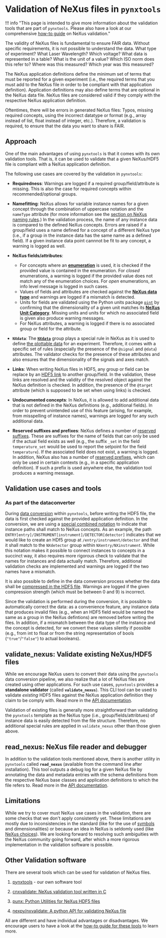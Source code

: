 # Validation of NeXus files in `pynxtools`

!!! info "This page is intended to give more information about the validation tools that are part of `pynxtools`. Please also have a look at our comprehensive [how-to guide](../../how-tos/pynxtools/validate-nexus-files.md) on NeXus validation."

The validity of NeXus files is fundamental to ensure FAIR data. Without specific requirements, it is not possible to understand the data. What type of experiment? What Laser Wavelength? Which voltage? What data is represented in a table? What is the unit of a value? Which ISO norm does this refer to? Where was this measured? Which year was this measured?

The NeXus application definitions define the minimum set of terms that must be reported for a given experiment (i.e., the required terms that you must add to the NeXus file in order to be compliant with that application definition). Application definitions may also define terms that are optional in the NeXus data file. NeXus files are considered valid if they comply with the respective NeXus application definition.

Oftentimes, there will be errors in generated NeXus files: Typos, missing required concepts, using the incorrect datatype or format (e.g., array instead of list, float instead of integer, etc.). Therefore, a validation is required, to ensure that the data you want to share is FAIR.

## Approach

One of the main advantages of using `pynxtools` is that it comes with its own validation tools. That is, it can be used to validate that a given NeXus/HDF5 file is compliant with a NeXus application definition.

The following use cases are covered by the validation in `pynxtools`:

- **Requiredness**: Warnings are logged if a required group/field/attribute is missing. This is also the case for required concepts within recommended/optional groups.
- **Namefitting**: NeXus allows for variable instance names for a given concept through the combination of uppercase notation and the `nameType` attribute (for more information see the [section on NeXus naming rules](../nexus/nexus-rules.md#name-resolution).) In the validation process, the name of any instance data is compared to the defined NeXus concepts. Errors are raised if a group/field uses a name defined for a concept of a different NeXus type (i.e., if a group in the instance data has the same name as a defined field). If a given instance data point cannnot be fit to any concept, a warning is logged as well.
- **NeXus fields/attributes**:
    - For concepts where an [**enumeration**](https://manual.nexusformat.org/nxdl_desc.html#enumeration) is used, it is checked if the provided value is contained in the enumeration. For _closed_ enumerations, a warning is logged if the provided value does not match any of the enumeration choices. For _open_ enumerations, an info level message is logged in such cases.
    - Values of fields and attributes are checked against the [**NeXus data type**](https://manual.nexusformat.org/nxdl-types.html#index-0) and warnings are logged if a mismatch is detected.
    - Units for fields are validated using the Python units package [`pint`](https://pint.readthedocs.io/en/stable/) by confirming that the dimensionality of a given unit matches its [**NeXus Unit Category**](https://manual.nexusformat.org/nxdl-types.html#unit-categories-allowed-in-nxdl-specifications). Missing units and units for which no associated field is given also produce warning messages.
    - For NeXus attributes, a warning is logged if there is no associated group or field for the attribute.

- **`NXdata`**: The [**`NXdata`**](https://manual.nexusformat.org/classes/base_classes/NXdata.html#nxdata) group plays a special rule in NeXus as it is used to define [the plottable data](https://manual.nexusformat.org/examples/python/plotting/index.html) for an experiment. Therefore, it comes with a specific set of rules (especially the presence of the `@signal` and `@data`) attributes. The validator checks for the presence of these attributes and also ensures that the dimensionality of the signals and axes match.
- **Links**: When writing NeXus files in HDF5, any group or field can be replace by an [HDF5 link](https://manual.nexusformat.org/design.html#links) to another group/field. In the validation, these links are resolved and the validity of the resolved object against the NeXus definition is checked. In addition, the presence of the `@target` attribute (which is supposed to be set when using links) is checked.
- **Undocumented concepts**: In NeXus, it is allowed to add additional data that is not defined in the NeXus definitions (e.g., additional fields). In order to prevent unintended use of this feature (arising, for example, from misspelling of instance names), warnings are logged for any such additional data.
- **Reserved suffixes and prefixes**: NeXus defines a number of [reserved suffixes](https://manual.nexusformat.org/datarules.html#index-6). These are suffixes for the name of fields that can only be used if the actual field exists as well (e.g., the suffix `_set` in the field `temperature_set` would be used to report the setpoint for the field `temperature`). If the associated field does not exist, a warning is logged. In addition, NeXus also has a number of [reserved prefixes](https://manual.nexusformat.org/datarules.html#index-4), which can only be used in certain contexts (e.g., in a specific application definition). If such a prefix is used anywhere else, the validation tool produces a warning message.

## Validation use cases and tools

### As part of the dataconverter

During [data conversion](dataconverter-and-readers.md) within `pynxtools`, before writing the HDF5 file, the data is first checked against the provided application definition. In the conversion, we are using a [special combined notation](../nexus/nexus-primer.md#what-is-nexus) to indicate that instance paths shall match to NeXus concepts. As an example, the path `ENTRY[entry]/INSTRUMENT[instrument]/DETECTOR[detector]` indicates that we would like to create an HDf5 group at `/entry/instrument/detector` and that it shall match to the `NXdetector` group within `NXentry/NXinstrument`. While this notation makes it possible to connect instances to concepts in a succinct way, it also requires more rigorous check to validate that the names for instances and data actually match. Therefore, additional validation checks are implemented and warnings are logged if the two names have a mismatch.

It is also possible to define in the data conversion process whether the data shall be [compressed in the HDF5 file](https://docs.hdfgroup.org/archive/support/HDF5/faq/compression.html). Warnings are logged if the given compression strength (which must be between 0 and 9) is incorrect.

Since the validation is performed during the conversion, it is possible to automatically correct the data: as a convenience feature, any instance data that produces invalid files (e.g., when an HDF5 field would be named the same as a group in the NeXus defintions) are removed before writing the files. In addition, if a mismatch between the data type of the instance and the concept is detected, for we convert these values silently if possible (e.g., from int to float or from the string representation of bools (`"true"`/`"false"`) to actual booleans).

## validate_nexus: Validate existing NeXus/HDF5 files

While we encourage NeXus users to convert their data using the `pynxtools` data conversion pipeline, we also realize that a lot of NeXus files are created using other applications. For such use cases, `pynxtools` provides a **standalone validator** (called **`validate_nexus`**). This CLI tool can be used to validate _existing_ HDF5 files against the NeXus application definition they claim to be comply with. Read more in the [API documentation](../../reference/cli-api.md#validate_nexus).

Validation of existing files is generally more straightforward than validating the `pynxtools` template as the NeXus type (i.e., group/fields/attribtues) of instance data is easily detected from the file structure. Therefore, no additional special rules are applied in `validate_nexus` other than those given above.

## read_nexus: NeXus file reader and debugger

In addition to the validation tools mentioned above, there is another utility in `pynxtools` called **`read_nexus`** (available from the command line after installation). This tool outputs a debug log for a given NeXus file by annotating the data and metadata entries with the schema definitions from the respective NeXus base classes and application definitions to which the file refers to. Read more in the [API documentation](../../reference/cli-api.md#nexus-file-validation).

<!-- ??? info "Using a different set of NeXus definitions"

    The environment variable "NEXUS_DEF_PATH" can be set to a directory which contains the NeXus definitions as NXDL XML files. If this environment variable is not defined, the module will use the definitions in its bundle (see `src/pynxtools/definitions`)._

    The environment variable can be set as follows:
    ```
    export 'NEXUS_DEF_PATH'=<folder_path_that_contains_nexus_defs>
    ``` -->

## Limitations

While we try to cover must NeXus use cases in the validation, there are some checks that we don't apply consistently yet. These limitations are mostly due to inconsistencies in the standard (like for the use of [symbols](https://manual.nexusformat.org/nxdl_desc.html#symbolstype) and dimensionalities) or because an idea in NeXus is seldomly used (like [NeXus choices](https://manual.nexusformat.org/nxdl_desc.html#choicetype)). We are looking forward to resolving such ambiguities with the NeXus community going forward, after which a more rigorous implementation in the validation software is possible.

## Other Validation software

There are several tools which can be used for validation of NeXus files.

1. [pynxtools](<https://github.com/FAIRmat-NFDI/pynxtools>) - our own software tool

2. [cnxvalidate: NeXus validation tool written in C](https://github.com/nexusformat/cnxvalidate)

3. [punx: Python Utilities for NeXus HDF5 files](https://github.com/prjemian/punx)

4. [nexpy/nxvalidate: A python API for validating NeXus file](https://github.com/nexpy/nxvalidate)

All are different and have individual advantages or disadvantages. We encourage users to have a look at the [how-to guide for these tools](../../how-tos/pynxtools/validate-nexus-files-other-tools.md) to learn more.
